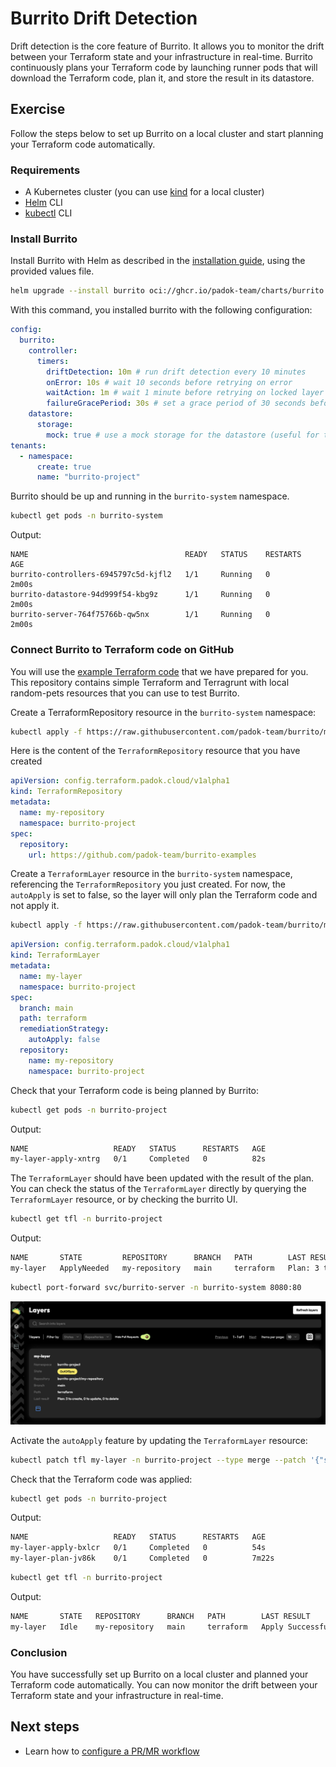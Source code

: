 # Burrito Drift Detection

Drift detection is the core feature of Burrito. It allows you to monitor the drift between your Terraform state and your infrastructure in real-time.
Burrito continuously plans your Terraform code by launching runner pods that will download the Terraform code, plan it, and store the result in its datastore.

## Exercise

Follow the steps below to set up Burrito on a local cluster and start planning your Terraform code automatically.

### Requirements

- A Kubernetes cluster (you can use [kind](https://kind.sigs.k8s.io/docs/user/quick-start/) for a local cluster)
- [Helm](https://helm.sh/docs/intro/install/) CLI
- [kubectl](https://kubernetes.io/docs/tasks/tools/install-kubectl/) CLI

### Install Burrito

Install Burrito with Helm as described in the [installation guide](../installation/with-helm.md), using the provided values file.

```bash
helm upgrade --install burrito oci://ghcr.io/padok-team/charts/burrito -n burrito-system -f https://raw.githubusercontent.com/padok-team/burrito/main/docs/examples/values-simple.yaml
```

With this command, you installed burrito with the following configuration:

```yaml
config:
  burrito:
    controller:
      timers:
        driftDetection: 10m # run drift detection every 10 minutes
        onError: 10s # wait 10 seconds before retrying on error
        waitAction: 1m # wait 1 minute before retrying on locked layer
        failureGracePeriod: 30s # set a grace period of 30 seconds before retrying on failure (increases exponentially with the amount of failed retries)
    datastore:
      storage:
        mock: true # use a mock storage for the datastore (useful for testing, not recommended for production)
tenants:
  - namespace:
      create: true
      name: "burrito-project"
```

Burrito should be up and running in the `burrito-system` namespace.

```bash
kubectl get pods -n burrito-system
```

Output:
```
NAME                                   READY   STATUS    RESTARTS   AGE
burrito-controllers-6945797c5d-kjfl2   1/1     Running   0          2m00s
burrito-datastore-94d999f54-kbg9z      1/1     Running   0          2m00s
burrito-server-764f75766b-qw5nx        1/1     Running   0          2m00s
```

### Connect Burrito to Terraform code on GitHub

You will use the [example Terraform code](https://github.com/padok-team/burrito-examples) that we have prepared for you.
This repository contains simple Terraform and Terragrunt with local random-pets resources that you can use to test Burrito.

Create a TerraformRepository resource in the `burrito-system` namespace:

```bash
kubectl apply -f https://raw.githubusercontent.com/padok-team/burrito/main/docs/examples/terraform-repository.yaml
```

Here is the content of the `TerraformRepository` resource that you have created

```yaml
apiVersion: config.terraform.padok.cloud/v1alpha1
kind: TerraformRepository
metadata:
  name: my-repository
  namespace: burrito-project
spec:
  repository:
    url: https://github.com/padok-team/burrito-examples
```

Create a `TerraformLayer` resource in the `burrito-system` namespace, referencing the `TerraformRepository` you just created. For now, the `autoApply` is set to false, so the layer will only plan the Terraform code and not apply it.

```bash
kubectl apply -f https://raw.githubusercontent.com/padok-team/burrito/main/docs/examples/terraform-layer.yaml
```

```yaml
apiVersion: config.terraform.padok.cloud/v1alpha1
kind: TerraformLayer
metadata:
  name: my-layer
  namespace: burrito-project
spec:
  branch: main
  path: terraform
  remediationStrategy:
    autoApply: false
  repository:
    name: my-repository
    namespace: burrito-project
```

Check that your Terraform code is being planned by Burrito:

```bash
kubectl get pods -n burrito-project
```

Output:

```bash
NAME                   READY   STATUS      RESTARTS   AGE
my-layer-apply-xntrg   0/1     Completed   0          82s
```

The `TerraformLayer` should have been updated with the result of the plan. You can check the status of the `TerraformLayer` directly by querying the `TerraformLayer` resource, or by checking the burrito UI.

```bash
kubectl get tfl -n burrito-project
```

Output:

```bash
NAME       STATE         REPOSITORY      BRANCH   PATH        LAST RESULT
my-layer   ApplyNeeded   my-repository   main     terraform   Plan: 3 to create, 0 to update, 0 to delete
```

```bash
kubectl port-forward svc/burrito-server -n burrito-system 8080:80
```

![Burrito drift example](../assets/demo/drift-example.png)

Activate the `autoApply` feature by updating the `TerraformLayer` resource:

```bash
kubectl patch tfl my-layer -n burrito-project --type merge --patch '{"spec":{"remediationStrategy":{"autoApply":true}}}'
```

Check that the Terraform code was applied:

```bash
kubectl get pods -n burrito-project
```

Output:

```bash
NAME                   READY   STATUS      RESTARTS   AGE
my-layer-apply-bxlcr   0/1     Completed   0          54s
my-layer-plan-jv86k    0/1     Completed   0          7m22s
```

```bash
kubectl get tfl -n burrito-project
```

Output:

```bash
NAME       STATE   REPOSITORY      BRANCH   PATH        LAST RESULT
my-layer   Idle    my-repository   main     terraform   Apply Successful
```

### Conclusion

You have successfully set up Burrito on a local cluster and planned your Terraform code automatically. You can now monitor the drift between your Terraform state and your infrastructure in real-time.

## Next steps

- Learn how to [configure a PR/MR workflow](../pr-mr-workflow.md)
